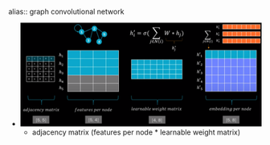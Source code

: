 alias:: graph convolutional network

- ![image.png](../assets/image_1687248090178_0.png)
	- adjacency matrix (features per node * learnable weight matrix)